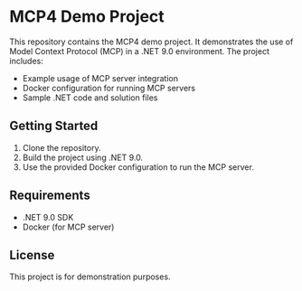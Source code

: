 # MCP4 Demo Project

This repository contains the MCP4 demo project. It demonstrates the use of Model Context Protocol (MCP) in a .NET 9.0 environment. The project includes:

- Example usage of MCP server integration
- Docker configuration for running MCP servers
- Sample .NET code and solution files

## Getting Started

1. Clone the repository.
2. Build the project using .NET 9.0.
3. Use the provided Docker configuration to run the MCP server.

## Requirements
- .NET 9.0 SDK
- Docker (for MCP server)

## License
This project is for demonstration purposes.
